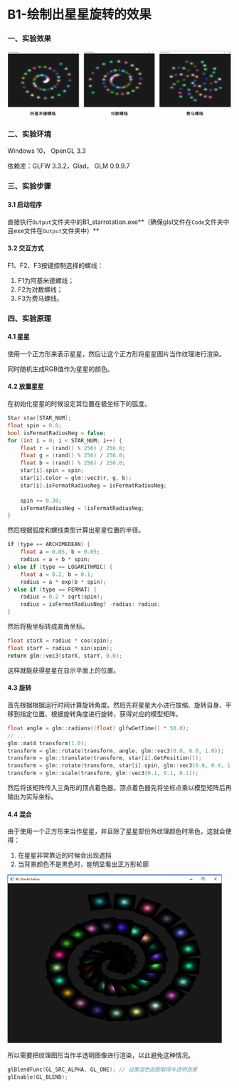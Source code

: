 # B1-绘制出星星旋转的效果

### 一、实验效果

<img src="Report/result.png" alt="结果展示"/>



### 二、实验环境

Windows 10， OpenGL 3.3

依赖库：GLFW 3.3.2，Glad， GLM 0.9.9.7



### 三、实验步骤

#### 3.1 启动程序

直接执行``Output``文件夹中的B1_starrotation.exe**（确保glsl文件在``Code``文件夹中且exe文件在``Output``文件夹中）**

#### 3.2 交互方式

F1、F2、F3按键控制选择的螺线：

1. F1为阿基米德螺线；
2. F2为对数螺线；
3. F3为费马螺线。



### 四、实验原理

#### 4.1 星星

使用一个正方形来表示星星，然后让这个正方形将星星图片当作纹理进行渲染。

同时随机生成RGB值作为星星的颜色。

#### 4.2 放置星星

在初始化星星的时候设定其位置在极坐标下的弧度。

```c++
Star star[STAR_NUM];
float spin = 0.0;
bool isFermatRadiusNeg = false;
for (int i = 0; i < STAR_NUM; i++) {
    float r = (rand() % 256) / 256.0;
    float g = (rand() % 256) / 256.0;
    float b = (rand() % 256) / 256.0;
    star[i].spin = spin;
    star[i].Color = glm::vec3(r, g, b);
    star[i].isFermatRadiusNeg = isFermatRadiusNeg;

    spin += 0.30;
    isFermatRadiusNeg = !isFermatRadiusNeg;
}
```

然后根据弧度和螺线类型计算出星星位置的半径。

```c++
if (type == ARCHIMEDEAN) {
	float a = 0.05, b = 0.05;
	radius = a + b * spin;
} else if (type == LOGARITHMIC) {
	float a = 0.2, b = 0.1;
	radius = a * exp(b * spin);
} else if (type == FERMAT) {
	radius = 0.2 * sqrt(spin);
	radius = isFermatRadiusNeg? -radius: radius;
}
```

然后将极坐标转成直角坐标。

```c++
float starX = radius * cos(spin);
float starY = radius * sin(spin);
return glm::vec3(starX, starY, 0.0);
```

这样就能获得星星在显示平面上的位置。

#### 4.3 旋转

首先根据根据运行时间计算旋转角度。然后先将星星大小进行放缩、旋转自身、平移到指定位置、根据旋转角度进行旋转，获得对应的模型矩阵。

```c++
float angle = glm::radians((float) glfwGetTime() * 50.0);
// ...
glm::mat4 transform(1.0);
transform = glm::rotate(transform, angle, glm::vec3(0.0, 0.0, 1.0));
transform = glm::translate(transform, star[i].GetPosition());
transform = glm::rotate(transform, star[i].spin, glm::vec3(0.0, 0.0, 1.0));
transform = glm::scale(transform, glm::vec3(0.1, 0.1, 0.1));
```

然后将该矩阵传入三角形的顶点着色器。顶点着色器先将坐标点乘以模型矩阵后再输出为实际坐标。

#### 4.4 混合

由于使用一个正方形来当作星星，并且除了星星部份外纹理颜色时黑色，这就会使得：

1. 在星星非常靠近的时候会出现遮挡
2. 当背景颜色不是黑色时，能明显看出正方形轮廓

<img src="Report/no_blend.png" alt="未使用混合的情况" style="zoom:60%;" />

所以需要把纹理图形当作半透明图像进行渲染，以此避免这种情况。

```c++
glBlendFunc(GL_SRC_ALPHA, GL_ONE); // 设置混色函数取得半透明效果
glEnable(GL_BLEND);
```